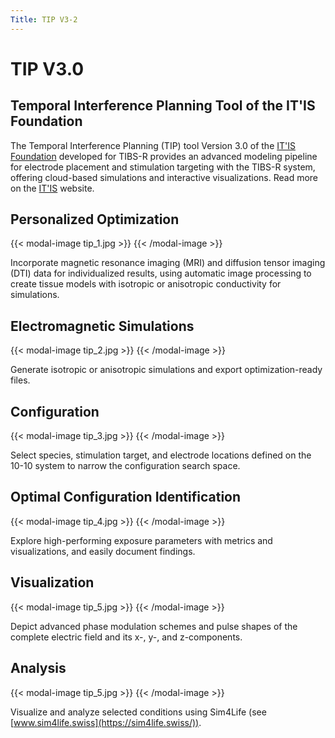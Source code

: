 ```yaml
---
Title: TIP V3-2
---
```

# TIP V3.0

## Temporal Interference Planning Tool of the IT'IS Foundation
The Temporal Interference Planning (TIP) tool Version 3.0 of the [IT'IS Foundation](https://itis.swiss/tip) developed for TIBS-R provides an advanced modeling pipeline for electrode placement and stimulation targeting with the TIBS-R system, offering cloud-based simulations and interactive visualizations. Read more on the [IT'IS](https://itis.swiss/s/news-events/news/latest-news) website.

## Personalized Optimization

{{< modal-image tip_1.jpg >}}
{{< /modal-image >}}

Incorporate magnetic resonance imaging (MRI) and diffusion tensor imaging (DTI) data for individualized results, using automatic image processing to create tissue models with isotropic or anisotropic conductivity for simulations.

## Electromagnetic Simulations

{{< modal-image tip_2.jpg >}}
{{< /modal-image >}}

Generate isotropic or anisotropic simulations and export optimization-ready files.

## Configuration

{{< modal-image tip_3.jpg >}}
{{< /modal-image >}}

Select species, stimulation target, and electrode locations defined on the 10-10 system to narrow the configuration search space.

## Optimal Configuration Identification

{{< modal-image tip_4.jpg >}}
{{< /modal-image >}}

Explore high-performing exposure parameters with metrics and visualizations, and easily document findings.

## Visualization

{{< modal-image tip_5.jpg >}}
{{< /modal-image >}}

Depict advanced phase modulation schemes and pulse shapes of the complete electric field and its x-, y-, and z-components.

## Analysis

{{< modal-image tip_5.jpg >}}
{{< /modal-image >}}

Visualize and analyze selected conditions using Sim4Life (see [www.sim4life.swiss](https://sim4life.swiss/)).
